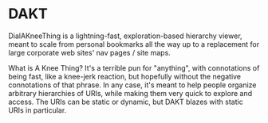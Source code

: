 # DAKT
DialAKneeThing is a lightning-fast, exploration-based hierarchy viewer, meant to scale from personal bookmarks all the way up to a replacement for large corporate web sites' nav pages / site maps.

What is A Knee Thing?  It's a terrible pun for "anything", with connotations of being fast, like a knee-jerk reaction, but hopefully without the negative connotations of that phrase.  In any case, it's meant to help people organize arbitrary hierarchies of URIs, while making them very quick to explore and access.  The URIs can be static or dynamic, but DAKT blazes with static URIs in particular.
